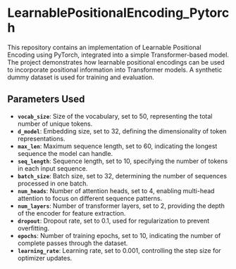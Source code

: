 # LearnablePositionalEncoding_Pytorch

This repository contains an implementation of Learnable Positional Encoding using PyTorch, integrated into a simple Transformer-based model. The project demonstrates how learnable positional encodings can be used to incorporate positional information into Transformer models. A synthetic dummy dataset is used for training and evaluation.

## Parameters Used

- **`vocab_size`**: Size of the vocabulary, set to 50, representing the total number of unique tokens.
- **`d_model`**: Embedding size, set to 32, defining the dimensionality of token representations.
- **`max_len`**: Maximum sequence length, set to 60, indicating the longest sequence the model can handle.
- **`seq_length`**: Sequence length, set to 10, specifying the number of tokens in each input sequence.
- **`batch_size`**: Batch size, set to 32, determining the number of sequences processed in one batch.
- **`num_heads`**: Number of attention heads, set to 4, enabling multi-head attention to focus on different sequence patterns.
- **`num_layers`**: Number of transformer layers, set to 2, providing the depth of the encoder for feature extraction.
- **`dropout`**: Dropout rate, set to 0.1, used for regularization to prevent overfitting.
- **`epochs`**: Number of training epochs, set to 10, indicating the number of complete passes through the dataset.
- **`learning_rate`**: Learning rate, set to 0.001, controlling the step size for optimizer updates.

